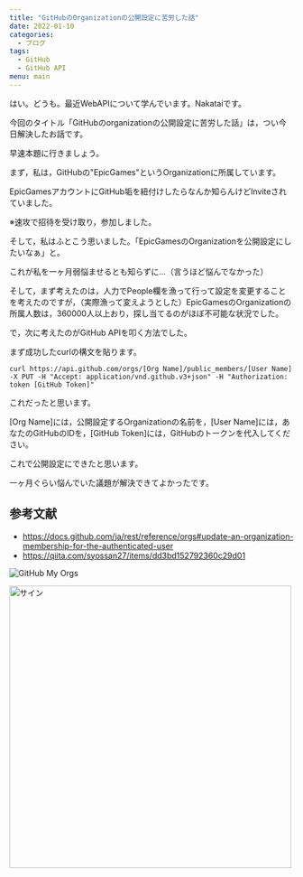 ```yaml
---
title: "GitHubのOrganizationの公開設定に苦労した話"
date: 2022-01-10
categories:
  - ブログ
tags:
  - GitHub
  - GitHub API
menu: main
---
```


はい。どうも。最近WebAPIについて学んでいます。Nakataiです。

今回のタイトル「GitHubのorganizationの公開設定に苦労した話」は，つい今日解決したお話です。

早速本題に行きましょう。

まず，私は，GitHubの"EpicGames"というOrganizationに所属しています。

EpicGamesアカウントにGitHub垢を紐付けしたらなんか知らんけどInviteされていました。

※速攻で招待を受け取り，参加しました。

そして，私はふとこう思いました。「EpicGamesのOrganizationを公開設定にしたいなぁ」と。

これが私を一ヶ月弱悩ませるとも知らずに...（言うほど悩んでなかった）

そして，まず考えたのは，人力でPeople欄を漁って行って設定を変更することを考えたのですが，（実際漁って変えようとした）EpicGamesのOrganizationの所属人数は，360000人以上おり，探し当てるのがほぼ不可能な状況でした。

で，次に考えたのがGitHub APIを叩く方法でした。

まず成功したcurlの構文を貼ります。

```batchscript
curl https://api.github.com/orgs/[Org Name]/public_members/[User Name] -X PUT -H "Accept: application/vnd.github.v3+json" -H "Authorization: token [GitHub Token]"
```

これだったと思います。

[Org Name]には，公開設定するOrganizationの名前を，[User Name]には，あなたのGitHubのIDを，[GitHub Token]には，GitHubのトークンを代入してください。

これで公開設定にできたと思います。

一ヶ月ぐらい悩んでいた議題が解決できてよかったです。

## 参考文献

- <https://docs.github.com/ja/rest/reference/orgs#update-an-organization-membership-for-the-authenticated-user>
- <https://qiita.com/syossan27/items/dd3bd152792360c29d01>

![GitHub My Orgs](https://i.imgur.com/fWxto7J.png)

  <img src="https://cdn.nakatai.ga/img/sign.webp" width="500" alt="サイン">

<Disqus>
